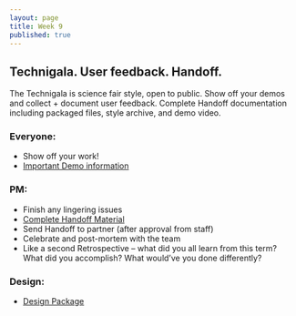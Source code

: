 ```yaml
---
layout: page
title: Week 9
published: true
---
```



## Technigala. User feedback. Handoff.

The Technigala is science fair style, open to public. Show off your demos and collect + document user feedback. Complete Handoff documentation including packaged files, style archive, and demo video.


### Everyone:
*   Show off your work!
* [Important Demo information](demos.md)

### PM:
*   Finish any lingering issues
*   [Complete Handoff Material](project-handoff.md)
*   Send Handoff to partner (after approval from staff)
*   Celebrate and post-mortem with the team
  * Like a second Retrospective – what did you all learn from this term? What did you accomplish? What would’ve you done differently?

### Design:
*   [Design Package](design-package.md)
